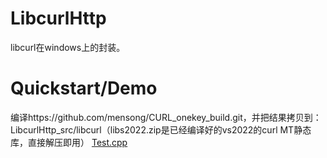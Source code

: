 # LibcurlHttp
libcurl在windows上的封装。

# Quickstart/Demo
编译https://github.com/mensong/CURL_onekey_build.git，并把结果拷贝到：LibcurlHttp_src/libcurl（libs2022.zip是已经编译好的vs2022的curl MT静态库，直接解压即用）
[Test.cpp]([https://github.com/mensong/QJS/blob/master/Test/Test.cpp](https://github.com/mensong/LibcurlHttp/blob/master/LibcurlHttp_src/Test/Test.cpp) "Test.cpp")

